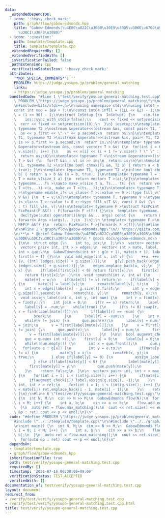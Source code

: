 ```yaml
---
data:
  _extendedDependsOn:
  - icon: ':heavy_check_mark:'
    path: graph/flow/gabow-edmonds.hpp
    title: "Gabow Edmonds(\u4E00\u822C\u30B0\u30E9\u30D5\u306E\u6700\u5927\u30DE\u30C3\
      \u30C1\u30F3\u30B0)"
  - icon: ':question:'
    path: template/template.cpp
    title: template/template.cpp
  _extendedRequiredBy: []
  _extendedVerifiedWith: []
  _isVerificationFailed: false
  _pathExtension: cpp
  _verificationStatusIcon: ':heavy_check_mark:'
  attributes:
    '*NOT_SPECIAL_COMMENTS*': ''
    PROBLEM: https://judge.yosupo.jp/problem/general_matching
    links:
    - https://judge.yosupo.jp/problem/general_matching
  bundledCode: "#line 1 \"test/verify/yosupo-general-matching.test.cpp\"\n#define\
    \ PROBLEM \"https://judge.yosupo.jp/problem/general_matching\"\n\n#line 1 \"template/template.cpp\"\
    \n#include<bits/stdc++.h>\n\nusing namespace std;\n\nusing int64 = long long;\n\
    const int mod = 1e9 + 7;\n\nconst int64 infll = (1LL << 62) - 1;\nconst int inf\
    \ = (1 << 30) - 1;\n\nstruct IoSetup {\n  IoSetup() {\n    cin.tie(nullptr);\n\
    \    ios::sync_with_stdio(false);\n    cout << fixed << setprecision(10);\n  \
    \  cerr << fixed << setprecision(10);\n  }\n} iosetup;\n\ntemplate< typename T1,\
    \ typename T2 >\nostream &operator<<(ostream &os, const pair< T1, T2 >& p) {\n\
    \  os << p.first << \" \" << p.second;\n  return os;\n}\n\ntemplate< typename\
    \ T1, typename T2 >\nistream &operator>>(istream &is, pair< T1, T2 > &p) {\n \
    \ is >> p.first >> p.second;\n  return is;\n}\n\ntemplate< typename T >\nostream\
    \ &operator<<(ostream &os, const vector< T > &v) {\n  for(int i = 0; i < (int)\
    \ v.size(); i++) {\n    os << v[i] << (i + 1 != v.size() ? \" \" : \"\");\n  }\n\
    \  return os;\n}\n\ntemplate< typename T >\nistream &operator>>(istream &is, vector<\
    \ T > &v) {\n  for(T &in : v) is >> in;\n  return is;\n}\n\ntemplate< typename\
    \ T1, typename T2 >\ninline bool chmax(T1 &a, T2 b) { return a < b && (a = b,\
    \ true); }\n\ntemplate< typename T1, typename T2 >\ninline bool chmin(T1 &a, T2\
    \ b) { return a > b && (a = b, true); }\n\ntemplate< typename T = int64 >\nvector<\
    \ T > make_v(size_t a) {\n  return vector< T >(a);\n}\n\ntemplate< typename T,\
    \ typename... Ts >\nauto make_v(size_t a, Ts... ts) {\n  return vector< decltype(make_v<\
    \ T >(ts...)) >(a, make_v< T >(ts...));\n}\n\ntemplate< typename T, typename V\
    \ >\ntypename enable_if< is_class< T >::value == 0 >::type fill_v(T &t, const\
    \ V &v) {\n  t = v;\n}\n\ntemplate< typename T, typename V >\ntypename enable_if<\
    \ is_class< T >::value != 0 >::type fill_v(T &t, const V &v) {\n  for(auto &e\
    \ : t) fill_v(e, v);\n}\n\ntemplate< typename F >\nstruct FixPoint : F {\n  explicit\
    \ FixPoint(F &&f) : F(forward< F >(f)) {}\n\n  template< typename... Args >\n\
    \  decltype(auto) operator()(Args &&... args) const {\n    return F::operator()(*this,\
    \ forward< Args >(args)...);\n  }\n};\n \ntemplate< typename F >\ninline decltype(auto)\
    \ MFP(F &&f) {\n  return FixPoint< F >{forward< F >(f)};\n}\n#line 4 \"test/verify/yosupo-general-matching.test.cpp\"\
    \n\n#line 1 \"graph/flow/gabow-edmonds.hpp\"\n// https://qiita.com/Kutimoti_T/items/5b579773e0a24d650bdf\n\
    \n/**\n * @brief Gabow Edmonds(\u4E00\u822C\u30B0\u30E9\u30D5\u306E\u6700\u5927\
    \u30DE\u30C3\u30C1\u30F3\u30B0)\n * @docs docs/gabow-edmonds.md\n */\nstruct GabowEdmonds\
    \ {\n\n  struct edge {\n    int to, idx;\n  };\n\n  vector< vector< edge > > g;\n\
    \  vector< pair< int, int > > edges;\n  vector< int > mate, label, first;\n  queue<\
    \ int > que;\n\n  GabowEdmonds(int n) : g(n + 1), mate(n + 1), label(n + 1, -1),\
    \ first(n + 1) {}\n\n  void add_edge(int u, int v) {\n    ++u, ++v;\n    g[u].push_back((edge)\
    \ {v, (int) (edges.size() + g.size())});\n    g[v].push_back((edge) {u, (int)\
    \ (edges.size() + g.size())});\n    edges.emplace_back(u, v);\n  }\n\n  int find(int\
    \ x) {\n    if(label[first[x]] < 0) return first[x];\n    first[x] = find(first[x]);\n\
    \    return first[x];\n  }\n\n  void rematch(int v, int w) {\n    int t = mate[v];\n\
    \    mate[v] = w;\n    if(mate[t] != v) return;\n    if(label[v] < (int)g.size())\
    \ {\n      mate[t] = label[v];\n      rematch(label[v], t);\n    } else {\n  \
    \    int x = edges[label[v] - g.size()].first;\n      int y = edges[label[v] -\
    \ g.size()].second;\n      rematch(x, y);\n      rematch(y, x);\n    }\n  }\n\n\
    \  void assign_label(int x, int y, int num) {\n    int r = find(x);\n    int s\
    \ = find(y);\n    int join = 0;\n    if(r == s) return;\n    label[r] = -num;\n\
    \    label[s] = -num;\n    while(true) {\n      if(s != 0) swap(r, s);\n     \
    \ r = find(label[mate[r]]);\n      if(label[r] == -num) {\n        join = r;\n\
    \        break;\n      }\n      label[r] = -num;\n    }\n    int v = first[x];\n\
    \    while(v != join) {\n      que.push(v);\n      label[v] = num;\n      first[v]\
    \ = join;\n      v = first[label[mate[v]]];\n    }\n    v = first[y];\n    while(v\
    \ != join) {\n      que.push(v);\n      label[v] = num;\n      first[v] = join;\n\
    \      v = first[label[mate[v]]];\n    }\n  }\n\n  bool augment_check(int u) {\n\
    \    que = queue< int >();\n    first[u] = 0;\n    label[u] = 0;\n    que.push(u);\n\
    \    while(!que.empty()) {\n      int x = que.front();\n      que.pop();\n   \
    \   for(auto e : g[x]) {\n        int y = e.to;\n        if(mate[y] == 0 && y\
    \ != u) {\n          mate[y] = x;\n          rematch(x, y);\n          return\
    \ true;\n        } else if(label[y] >= 0) {\n          assign_label(x, y, e.idx);\n\
    \        } else if(label[mate[y]] < 0) {\n          label[mate[y]] = x;\n    \
    \      first[mate[y]] = y;\n          que.push(mate[y]);\n        }\n      }\n\
    \    }\n    return false;\n  }\n\n  vector< pair< int, int > > max_matching()\
    \ {\n    for(int i = 1; i < (int)g.size(); i++) {\n      if(mate[i] != 0) continue;\n\
    \      if(augment_check(i)) label.assign(g.size(), -1);\n    }\n    vector< pair<\
    \ int, int > > ret;\n    for(int i = 1; i < (int)g.size(); i++) {\n      if(i\
    \ < mate[i]) ret.emplace_back(i - 1, mate[i] - 1);\n    }\n    return ret;\n \
    \ }\n};\n#line 6 \"test/verify/yosupo-general-matching.test.cpp\"\n\nint main()\
    \ {\n  int N, M;\n  cin >> N >> M;\n  GabowEdmonds flow(N);\n  for(int i = 0;\
    \ i < M; i++) {\n    int a, b;\n    cin >> a >> b;\n    flow.add_edge(a, b);\n\
    \  }\n  auto ret = flow.max_matching();\n  cout << ret.size() << endl;\n  for(auto\
    \ &p : ret) cout << p << endl;\n}\n"
  code: "#define PROBLEM \"https://judge.yosupo.jp/problem/general_matching\"\n\n\
    #include \"../../template/template.cpp\"\n\n#include \"../../graph/flow/gabow-edmonds.hpp\"\
    \n\nint main() {\n  int N, M;\n  cin >> N >> M;\n  GabowEdmonds flow(N);\n  for(int\
    \ i = 0; i < M; i++) {\n    int a, b;\n    cin >> a >> b;\n    flow.add_edge(a,\
    \ b);\n  }\n  auto ret = flow.max_matching();\n  cout << ret.size() << endl;\n\
    \  for(auto &p : ret) cout << p << endl;\n}\n"
  dependsOn:
  - template/template.cpp
  - graph/flow/gabow-edmonds.hpp
  isVerificationFile: true
  path: test/verify/yosupo-general-matching.test.cpp
  requiredBy: []
  timestamp: '2021-07-16 00:30:06+09:00'
  verificationStatus: TEST_ACCEPTED
  verifiedWith: []
documentation_of: test/verify/yosupo-general-matching.test.cpp
layout: document
redirect_from:
- /verify/test/verify/yosupo-general-matching.test.cpp
- /verify/test/verify/yosupo-general-matching.test.cpp.html
title: test/verify/yosupo-general-matching.test.cpp
---
```

